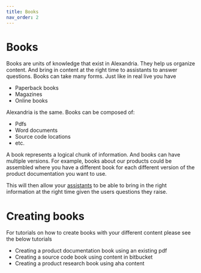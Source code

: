 ```yaml
---
title: Books
nav_order: 2
---
```


# Books

Books are units of knowledge that exist in Alexandria. They help us organize content. And bring in content at the right time to assistants to answer questions. Books can take many forms. Just like in real live you have

* Paperback books
* Magazines
* Online books

Alexandria is the same. Books can be composed of:

* Pdfs
* Word documents
* Source code locations
* etc.

A book represents a logical chunk of information. And books can have multiple versions. For example, books about our products could be assembled where you have a different book for each different version of the product documentation you want to use. 

This will then allow your [assistants](/alexandria.github.io/assistants/intro) to be able to bring in the right information at the right time  given the users questions they raise. 

# Creating books

For tutorials on how to create books with your different content please see the below tutorials

* Creating a product documentation book using an existing pdf
* Creating a source code book using content in bitbucket
* Creating a product research book using aha content

